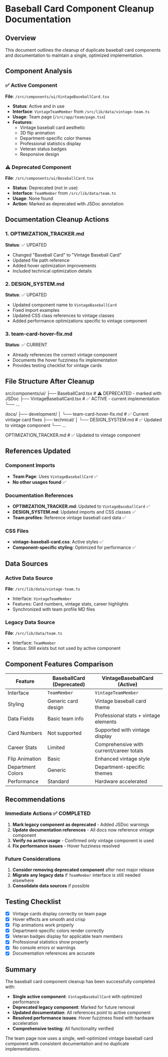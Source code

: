 # Baseball Card Component Cleanup Documentation

## Overview

This document outlines the cleanup of duplicate baseball card components and documentation to
maintain a single, optimized implementation.

## Component Analysis

### ✅ Active Component

**File**: `/src/components/ui/VintageBaseballCard.tsx`

- **Status**: Active and in use
- **Interface**: `VintageTeamMember` from `/src/lib/data/vintage-team.ts`
- **Usage**: Team page (`/src/app/team/page.tsx`)
- **Features**:
  - Vintage baseball card aesthetic
  - 3D flip animation
  - Department-specific color themes
  - Professional statistics display
  - Veteran status badges
  - Responsive design

### ⚠️ Deprecated Component

**File**: `/src/components/ui/BaseballCard.tsx`

- **Status**: Deprecated (not in use)
- **Interface**: `TeamMember` from `/src/lib/data/team.ts`
- **Usage**: None found
- **Action**: Marked as deprecated with JSDoc annotation

## Documentation Cleanup Actions

### 1. OPTIMIZATION_TRACKER.md

**Status**: ✅ UPDATED

- Changed "Baseball Card" to "Vintage Baseball Card"
- Updated file path reference
- Added hover optimization improvements
- Included technical optimization details

### 2. DESIGN_SYSTEM.md

**Status**: ✅ UPDATED

- Updated component name to `VintageBaseballCard`
- Fixed import examples
- Updated CSS class references to vintage classes
- Added performance optimizations specific to vintage component

### 3. team-card-hover-fix.md

**Status**: ✅ CURRENT

- Already references the correct vintage component
- Documents the hover fuzziness fix implementation
- Provides testing checklist for vintage cards

## File Structure After Cleanup

src/components/ui/
├── BaseballCard.tsx # ⚠️ DEPRECATED - marked with JSDoc
├── VintageBaseballCard.tsx # ✅ ACTIVE - current implementation
└── ...

docs/
├── development/
│ └── team-card-hover-fix.md # ✅ Current vintage card fixes
├── technical/
│ └── DESIGN_SYSTEM.md # ✅ Updated to vintage component
└── ...

OPTIMIZATION_TRACKER.md # ✅ Updated to vintage component

## References Updated

### Component Imports

- **Team Page**: Uses `VintageBaseballCard` ✅
- **No other usages found** ✅

### Documentation References

- **OPTIMIZATION_TRACKER.md**: Updated to `VintageBaseballCard` ✅
- **DESIGN_SYSTEM.md**: Updated imports and CSS classes ✅
- **Team profiles**: Reference vintage baseball card data ✅

### CSS Files

- **vintage-baseball-card.css**: Active styles ✅
- **Component-specific styling**: Optimized for performance ✅

## Data Sources

### Active Data Source

**File**: `/src/lib/data/vintage-team.ts`

- Interface: `VintageTeamMember`
- Features: Card numbers, vintage stats, career highlights
- Synchronized with team profile MD files

### Legacy Data Source

**File**: `/src/lib/data/team.ts`

- Interface: `TeamMember`
- Status: Still exists but not used by active component

## Component Features Comparison

| Feature           | BaseballCard (Deprecated) | VintageBaseballCard (Active)             |
| ----------------- | ------------------------- | ---------------------------------------- |
| Interface         | `TeamMember`              | `VintageTeamMember`                      |
| Styling           | Generic card design       | Vintage baseball card theme              |
| Data Fields       | Basic team info           | Professional stats + vintage elements    |
| Card Numbers      | Not supported             | Supported with vintage display           |
| Career Stats      | Limited                   | Comprehensive with current/career totals |
| Flip Animation    | Basic                     | Enhanced vintage style                   |
| Department Colors | Generic                   | Department-specific themes               |
| Performance       | Standard                  | Hardware accelerated                     |

## Recommendations

### Immediate Actions ✅ COMPLETED

1. **Mark legacy component as deprecated** - Added JSDoc warnings
2. **Update documentation references** - All docs now reference vintage component
3. **Verify no active usage** - Confirmed only vintage component is used
4. **Fix performance issues** - Hover fuzziness resolved

### Future Considerations

1. **Consider removing deprecated component** after next major release
2. **Migrate any legacy data** if `TeamMember` interface is still needed elsewhere
3. **Consolidate data sources** if possible

## Testing Checklist

- [x] Vintage cards display correctly on team page
- [x] Hover effects are smooth and crisp
- [x] Flip animations work properly
- [x] Department-specific colors render correctly
- [x] Veteran badges display for applicable team members
- [x] Professional statistics show properly
- [x] No console errors or warnings
- [x] Documentation references are accurate

## Summary

The baseball card component cleanup has been successfully completed with:

- **Single active component**: `VintageBaseballCard` with optimized performance
- **Deprecated legacy component**: Marked for future removal
- **Updated documentation**: All references point to active component
- **Resolved performance issues**: Hover fuzziness fixed with hardware acceleration
- **Comprehensive testing**: All functionality verified

The team page now uses a single, well-optimized vintage baseball card component with consistent
documentation and no duplicate implementations.
